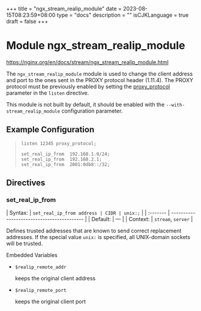 +++
title = "ngx_stream_realip_module"
date = 2023-08-15T08:23:59+08:00
type = "docs"
description = ""
isCJKLanguage = true
draft = false
+++

# Module ngx_stream_realip_module

https://nginx.org/en/docs/stream/ngx_stream_realip_module.html



The `ngx_stream_realip_module` module is used to change the client address and port to the ones sent in the PROXY protocol header (1.11.4). The PROXY protocol must be previously enabled by setting the [proxy_protocol](https://nginx.org/en/docs/stream/ngx_stream_core_module.html#proxy_protocol) parameter in the `listen` directive.

This module is not built by default, it should be enabled with the `--with-stream_realip_module` configuration parameter.



## Example Configuration



> ```
> listen 12345 proxy_protocol;
> 
> set_real_ip_from  192.168.1.0/24;
> set_real_ip_from  192.168.2.1;
> set_real_ip_from  2001:0db8::/32;
> ```





## Directives



### set_real_ip_from

| Syntax:  | `set_real_ip_from address | CIDR | unix:;` |
| :------- | ------------------------------------------ |
| Default: | —                                          |
| Context: | `stream`, `server`                         |

Defines trusted addresses that are known to send correct replacement addresses. If the special value `unix:` is specified, all UNIX-domain sockets will be trusted.



Embedded Variables



- `$realip_remote_addr`

  keeps the original client address

- `$realip_remote_port`

  keeps the original client port